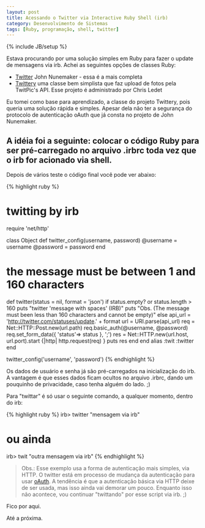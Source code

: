 ```yaml
---
layout: post
title: Acessando o Twitter via Interactive Ruby Shell (irb)
category: Desenvolvimento de Sistemas
tags: [Ruby, programação, shell, twitter]
---
```


{% include JB/setup %}

Estava procurando por uma solução simples em Ruby para fazer o update de mensagens via irb.
Achei as seguintes opções de classes Ruby:

- [Twitter](http://twitter.rubyforge.org/) John Nunemaker - essa é a mais completa
- 	[Twittery](http://rubyforge.org/projects/twittery/) uma classe bem simplista que faz upload de fotos pela TwitPic's API. Esse projeto é administrado por Chris Ledet

Eu tomei como base para aprendizado, a classe do projeto Twittery, pois queria uma solução rápida e simples. Apesar dela não ter a segurança do protocolo de autenticação oAuth que já consta no projeto de John Nunemaker.

## A idéia foi a seguinte: colocar o código Ruby para ser pré-carregado no arquivo .irbrc toda vez que o irb for acionado via shell.

Depois de vários teste o código final você pode ver abaixo:

{% highlight ruby %}
# twitting by irb
require 'net/http'

class Object
  def twitter_config(username, password)
    @username = username
    @password = password
  end

# the message must be between 1 and 160 characters
  def twitter(status = nil, format = 'json')
     if status.empty? or status.length > 160
        puts "twitter 'message with spaces'             (IRB)"
        puts "Obs. (The message must been less than 160 characters and cannot be empty)"
     else
        api_url = 'http://twitter.com/statuses/update.' + format
        url = URI.parse(api_url)
        req = Net::HTTP::Post.new(url.path)
        req.basic_auth(@username, @password)
        req.set_form_data({ 'status'=> status }, ';')
        res = Net::HTTP.new(url.host, url.port).start {|http| http.request(req) }
        puts res
     end
 end
alias :twit :twitter
end

twitter_config('username', 'password')
{% endhighlight %}

Os dados de usuário e senha já são pré-carregados na inicialização do irb. A vantagem é que esses dados ficam ocultos no arquivo .irbrc, dando um pouquinho de privacidade, caso tenha alguém do lado. ;)

Para "twittar" é só usar o seguinte comando, a qualquer momento, dentro do irb:

{% highlight ruby %}
irb> twitter "mensagem via irb"

# ou ainda

irb> twit "outra mensagem via irb"
{% endhighlight %}

<blockquote>Obs.: Esse exemplo usa a forma de autenticação mais simples, via HTTP. O twitter está em processo de mudança da autenticação para usar <a href="http://oauth.net/">oAuth</a>. A tendência é que a autenticação básica via HTTP deixe de ser usada, mas isso ainda vai demorar um pouco. Enquanto isso não acontece, vou continuar "twittando" por esse script via irb. ;)</blockquote>

Fico por aqui.

Até a próxima.
